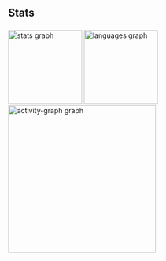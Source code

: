 <h2 align="left">Stats</h2>

###

<div align="left">
  <img src="https://github-readme-stats.vercel.app/api?username=AngeloDavy&hide_title=false&hide_rank=false&show_icons=true&include_all_commits=true&count_private=true&disable_animations=false&theme=gruvbox_light&locale=en&hide_border=false&order=1" height="150" alt="stats graph"  />
  <img src="https://github-readme-stats.vercel.app/api/top-langs?username=AngeloDavy&locale=en&hide_title=false&layout=compact&card_width=320&langs_count=5&theme=gruvbox_light&hide_border=false&order=2" height="150" alt="languages graph"  />
  <img src="https://github-readme-activity-graph.vercel.app/graph?username=AngeloDavy&radius=16&theme=gruvbox&area=true&order=5" height="300" alt="activity-graph graph"  />
</div>

###
